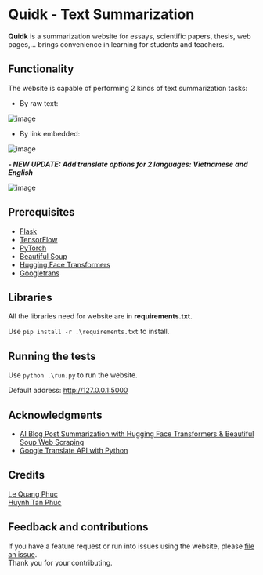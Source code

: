 # Quidk - Text Summarization

**Quidk** is a summarization website for essays, scientific papers, thesis, web pages,... brings convenience in learning for students and teachers.

## Functionality
The website is capable of performing 2 kinds of text summarization tasks:

- By raw text:

![image](https://user-images.githubusercontent.com/58034112/167919156-3609cb40-9518-4f1b-ba84-98ff295f2971.png)

- By link embedded:

![image](https://user-images.githubusercontent.com/58034112/167920052-5d5d1668-ed36-4a81-b8bb-00581e640fa9.png)

***- NEW UPDATE: Add translate options for 2 languages: Vietnamese and English***

![image](https://user-images.githubusercontent.com/58034112/168003602-7b3db63f-db37-44fd-80a8-478994f6f561.png)


## Prerequisites
- [Flask](https://flask.palletsprojects.com/en/2.1.x/)
- [TensorFlow](https://www.tensorflow.org/)
- [PyTorch](https://pytorch.org/)
- [Beautiful Soup](https://realpython.com/beautiful-soup-web-scraper-python/)
- [Hugging Face Transformers](http://huggingface.co/docs/transformers)
- [Googletrans](https://py-googletrans.readthedocs.io/en/latest/)

## Libraries

All the libraries need for website are in **requirements.txt**.</br>

Use `pip install -r .\requirements.txt` to install.

## Running the tests
Use `python .\run.py` to run the website.</br>

Default address: http://127.0.0.1:5000

## Acknowledgments
- [AI Blog Post Summarization with Hugging Face Transformers & Beautiful Soup Web Scraping](https://youtu.be/JctmnczWg0U)
- [Google Translate API with Python](https://www.youtube.com/watch?v=VIc_DDBpE7U)

## Credits
[Le Quang Phuc](https://www.facebook.com/phuc.lequang.9081/)</br>
[Huynh Tan Phuc](https://www.facebook.com/HtPuc)

## Feedback and contributions
If you have a feature request or run into issues using the website, please [file an issue](https://github.com/lqphuc123/Quidk/issues).</br>
Thank you for your contributing.
